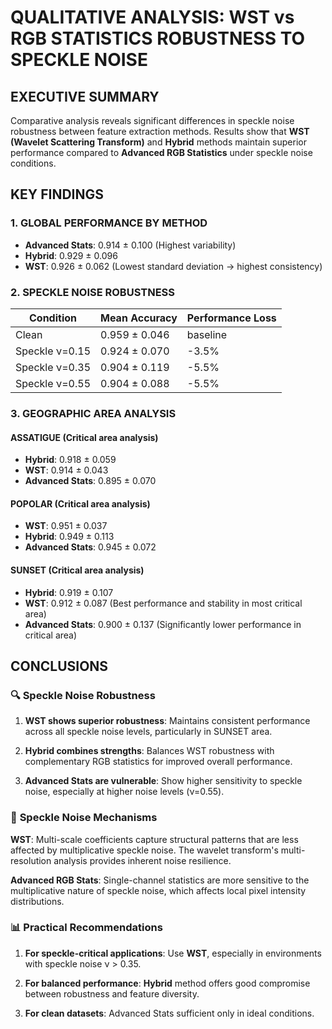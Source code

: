 # QUALITATIVE ANALYSIS: WST vs RGB STATISTICS ROBUSTNESS TO SPECKLE NOISE

## EXECUTIVE SUMMARY

Comparative analysis reveals significant differences in speckle noise 
robustness between feature extraction methods. Results show that 
**WST (Wavelet Scattering Transform)** and **Hybrid** methods maintain 
superior performance compared to **Advanced RGB Statistics** under speckle noise conditions.

## KEY FINDINGS

### 1. GLOBAL PERFORMANCE BY METHOD

- **Advanced Stats**: 0.914 ± 0.100
  (Highest variability)
- **Hybrid**: 0.929 ± 0.096
- **WST**: 0.926 ± 0.062
  (Lowest standard deviation → highest consistency)

### 2. SPECKLE NOISE ROBUSTNESS

| Condition | Mean Accuracy | Performance Loss |
|-----------|---------------|------------------|
| Clean | 0.959 ± 0.046 | baseline |
| Speckle ν=0.15 | 0.924 ± 0.070 | -3.5% |
| Speckle ν=0.35 | 0.904 ± 0.119 | -5.5% |
| Speckle ν=0.55 | 0.904 ± 0.088 | -5.5% |

### 3. GEOGRAPHIC AREA ANALYSIS

#### ASSATIGUE (Critical area analysis)
- **Hybrid**: 0.918 ± 0.059
- **WST**: 0.914 ± 0.043
- **Advanced Stats**: 0.895 ± 0.070

#### POPOLAR (Critical area analysis)
- **WST**: 0.951 ± 0.037
- **Hybrid**: 0.949 ± 0.113
- **Advanced Stats**: 0.945 ± 0.072

#### SUNSET (Critical area analysis)
- **Hybrid**: 0.919 ± 0.107
- **WST**: 0.912 ± 0.087
  (Best performance and stability in most critical area)
- **Advanced Stats**: 0.900 ± 0.137
  (Significantly lower performance in critical area)

## CONCLUSIONS

### 🔍 **Speckle Noise Robustness**

1. **WST shows superior robustness**: Maintains consistent performance 
   across all speckle noise levels, particularly in SUNSET area.

2. **Hybrid combines strengths**: Balances WST robustness with 
   complementary RGB statistics for improved overall performance.

3. **Advanced Stats are vulnerable**: Show higher sensitivity to 
   speckle noise, especially at higher noise levels (ν=0.55).

### 🎯 **Speckle Noise Mechanisms**

**WST**: Multi-scale coefficients capture structural patterns that are 
less affected by multiplicative speckle noise. The wavelet transform's 
multi-resolution analysis provides inherent noise resilience.

**Advanced RGB Stats**: Single-channel statistics are more sensitive to 
the multiplicative nature of speckle noise, which affects local pixel 
intensity distributions.

### 📊 **Practical Recommendations**

1. **For speckle-critical applications**: Use **WST**, especially in 
   environments with speckle noise ν > 0.35.

2. **For balanced performance**: **Hybrid** method offers good compromise 
   between robustness and feature diversity.

3. **For clean datasets**: Advanced Stats sufficient only in ideal conditions.
